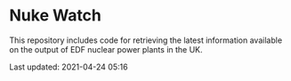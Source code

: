 # Nuke Watch

This repository includes code for retrieving the latest information available on the output of EDF nuclear power plants in the UK.

Last updated: 2021-04-24 05:16